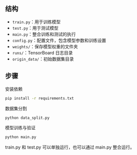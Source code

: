 ## 结构
- `train.py`：用于训练模型
- `test.py`：用于测试模型
- `main.py`：整合训练和测试的执行
- `config.py`：配置文件，包含模型参数和训练设置
- `weights/`：保存模型权重的文件夹
- `runs/`：TensorBoard 日志目录
- `origin_data/`：初始数据集目录

## 步骤
安装依赖
```bash
pip install -r requirements.txt
```

数据集分割
```bash
python data_split.py
```

模型训练与验证
```bash
python main.py
```

train.py 和 test.py 可以单独运行，也可以通过 main.py 整合运行。
